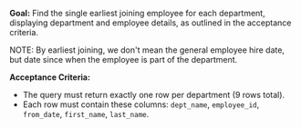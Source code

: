 **Goal:** Find the single earliest joining employee for each department, displaying department and employee details, as outlined in the acceptance criteria.

NOTE: By earliest joining, we don't mean the general employee hire date, but date since when the employee is part of the department.

**Acceptance Criteria:**

- The query must return exactly one row per department (9 rows total).
- Each row must contain these columns: `dept_name`, `employee_id`, `from_date`, `first_name`, `last_name`.
